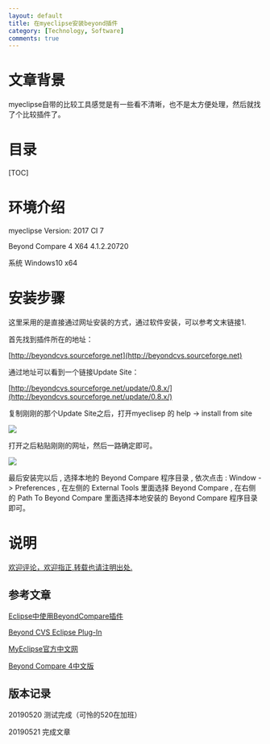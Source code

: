 ```yaml
---
layout: default
title: 在myeclipse安装beyond插件
category: [Technology, Software]
comments: true
---
```



# 文章背景
myeclipse自带的比较工具感觉是有一些看不清晰，也不是太方便处理，然后就找了个比较插件了。









# 目录

[TOC]









# 环境介绍

myeclipse Version: 2017 CI 7

Beyond Compare 4 X64  4.1.2.20720

系统 Windows10 x64 


# 安装步骤

这里采用的是直接通过网址安装的方式，通过软件安装，可以参考文末链接1.

首先找到插件所在的地址：

[http://beyondcvs.sourceforge.net](http://beyondcvs.sourceforge.net)


通过地址可以看到一个链接Update Site：

[http://beyondcvs.sourceforge.net/update/0.8.x/](http://beyondcvs.sourceforge.net/update/0.8.x/)

复制刚刚的那个Update Site之后，打开myeclisep 的 help -> install from site 

![](https://img2018.cnblogs.com/blog/652638/201905/652638-20190521161140746-1452654037.png)

打开之后粘贴刚刚的网址，然后一路确定即可。

![](https://img2018.cnblogs.com/blog/652638/201905/652638-20190521161322674-1856104214.jpg)


最后安装完以后 , 选择本地的 Beyond Compare 程序目录 , 依次点击 : Window -> Preferences , 在左侧的 External Tools 里面选择 Beyond Compare , 在右侧的 Path To Beyond Compare 里面选择本地安装的 Beyond Compare 程序目录 即可。


# 说明


[欢迎评论，欢迎指正,转载也请注明出处.](https://wangkun19930608.github.io/technology/software/2019/05/21/beyond-plug/ )

## 参考文章

[Eclipse中使用BeyondCompare插件](https://blog.csdn.net/tojohnonly/article/details/79150937)

[Beyond CVS Eclipse Plug-In](http://beyondcvs.sourceforge.net/)

[MyEclipse官方中文网](https://www.myeclipsecn.com/)

[Beyond Compare 4中文版](http://www.beyondcompare.cc/)




## 版本记录

20190520 测试完成（可怜的520在加班）

20190521 完成文章



